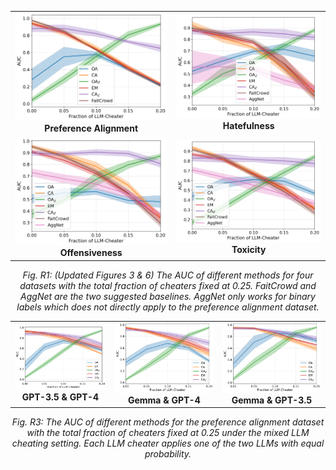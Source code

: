<table>
  <tr>
    <td align="center">
      <img src="detect_preference_gpt4_updated.png" alt="Preference Alignment" width="800"><br>
      <strong>Preference Alignment</strong>
    </td>
    <td align="center">
      <img src="detect_hateful_gpt4_updated.png" alt="Hatefulness" width="800"><br>
      <strong>Hatefulness</strong>
    </td>
  </tr>
  <tr>
    <td align="center">
      <img src="detect_offensive_gpt4_updated.png" alt="Offensiveness" width="800"><br>
      <strong>Offensiveness</strong>
    </td>
    <td align="center">
      <img src="detect_toxic_gpt4_updated.png" alt="Toxicity" width="800"><br>
      <strong>Toxicity</strong>
    </td>
  </tr>
</table>

<p align="center"><em>Fig. R1: (Updated Figures 3 & 6) The AUC of different methods for four datasets with the total fraction of cheaters fixed at 0.25. FaitCrowd and AggNet are the two suggested baselines. AggNet only works for binary labels which does not directly apply to the preference alignment dataset.</em></p>


<table>
  <tr>
    <td align="center">
      <img src="detect_preference_gpt3_gpt4.png" alt="Preference Alignment" width="600"><br>
      <strong>GPT-3.5 & GPT-4</strong>
    </td>
    <td align="center">
      <img src="detect_preference_gemma_gpt4.png" alt="Hatefulness" width="600"><br>
      <strong>Gemma & GPT-4</strong>
    </td>
    <td align="center">
      <img src="detect_preference_gemma_gpt3.png" alt="Hatefulness" width="600"><br>
      <strong>Gemma & GPT-3.5</strong>
    </td>
  </tr>
</table>

<p align="center"><em>Fig. R3: The AUC of different methods for the preference alignment dataset with the total fraction of cheaters fixed at 0.25 under the mixed LLM cheating setting. Each LLM cheater applies one of the two LLMs with equal probability.</em></p>
